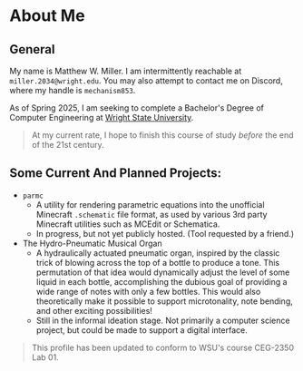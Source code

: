 # About Me

## General

My name is Matthew W. Miller.
I am intermittently reachable at `miller.2034@wright.edu`.
You may also attempt to contact me on Discord, where my handle is
`mechanism853`.

As of Spring 2025, I am seeking to complete a Bachelor's Degree of
Computer Engineering at
[Wright State University](https://www.wright.edu).

> At my current rate, I hope to finish this course of study _before_
> the end of the 21st century.

## Some Current And Planned Projects:

- `parmc`
  - A utility for rendering parametric equations into the unofficial
    Minecraft `.schematic` file format, as used by various 3rd party
    Minecraft utilities such as MCEdit or Schematica.
  - In progress, but not yet publicly hosted. (Tool requested by a
    friend.)
- The Hydro-Pneumatic Musical Organ
  - A hydraulically actuated pneumatic organ, inspired by the classic
    trick of blowing across the top of a bottle to produce a tone.
    This permutation of that idea would dynamically adjust the level
    of some liquid in each bottle, accomplishing the dubious goal of 
    providing a wide range of notes with only a few bottles.
    This would also theoretically make it possible to support
    microtonality, note bending, and other exciting possibilities!
  - Still in the informal ideation stage. Not primarily a computer
    science project, but could be made to support a digital interface.

> This profile has been updated to conform to WSU's course CEG-2350
> Lab 01.

